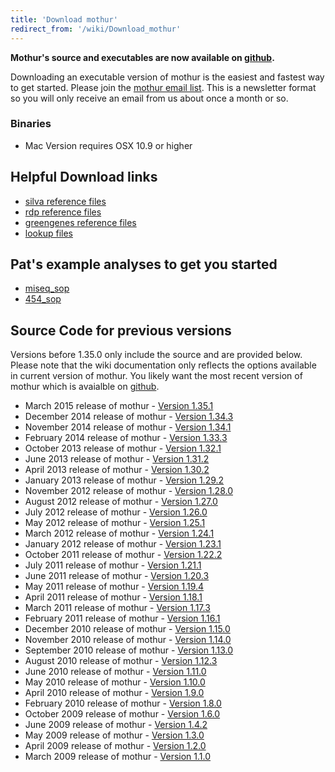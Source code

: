 ```yaml
---
title: 'Download mothur'
redirect_from: '/wiki/Download_mothur'
---
```

**Mothur\'s source and executables are now available on
[github](https://github.com/mothur/mothur/releases/latest).**

Downloading an executable version of mothur is the easiest and fastest
way to get started. Please join the [mothur email
list](https://groups.io/g/mothur/join). This is a newsletter format so
you will only receive an email from us about once a month or so.

### Binaries

-   Mac Version requires OSX 10.9 or higher

## Helpful Download links

-   [silva reference files](Silva_reference_files)
-   [rdp reference files](RDP_reference_files)
-   [ greengenes reference
    files](Greengenes-formatted_databases)
-   [lookup files](Lookup_files)

## Pat\'s example analyses to get you started

-   [miseq\_sop](MiSeq_SOP)
-   [454\_sop](454_SOP)

## Source Code for previous versions

Versions before 1.35.0 only include the source and are provided below.
Please note that the wiki documentation only reflects the options
available in current version of mothur. You likely want the most recent
version of mothur which is avaialble on
[github](https://github.com/mothur/mothur/releases/latest).

-   March 2015 release of mothur - [Version
    1.35.1](https://github.com/mothur/mothur/releases/tag/v1.35.1)
-   December 2014 release of mothur - [Version
    1.34.3](https://mothur.org/w/images/e/ef/Mothur.1.34.3.zip)
-   November 2014 release of mothur - [Version
    1.34.1](https://mothur.org/w/images/7/77/Mothur.1.34.1.zip)
-   February 2014 release of mothur - [Version
    1.33.3](https://mothur.org/w/images/6/65/Mothur.1.33.3.zip)
-   October 2013 release of mothur - [Version
    1.32.1](https://mothur.org/w/images/9/99/Mothur.1.32.1.zip)
-   June 2013 release of mothur - [Version
    1.31.2](https://mothur.org/w/images/b/bc/Mothur.1.31.2.zip)
-   April 2013 release of mothur - [Version
    1.30.2](https://mothur.org/w/images/d/d3/Mothur.1.30.2.zip)
-   January 2013 release of mothur - [Version
    1.29.2](https://mothur.org/w/images/a/a5/Mothur.1.29.2.zip)
-   November 2012 release of mothur - [Version
    1.28.0](https://mothur.org/w/images/6/68/Mothur.1.28.0.zip)
-   August 2012 release of mothur - [Version
    1.27.0](https://mothur.org/w/images/c/cb/Mothur.1.27.0.zip)
-   July 2012 release of mothur - [Version
    1.26.0](https://mothur.org/w/images/2/20/Mothur.1.26.0.zip)
-   May 2012 release of mothur - [Version
    1.25.1](https://mothur.org/w/images/7/7b/Mothur.1.25.1.zip)
-   March 2012 release of mothur - [Version
    1.24.1](https://mothur.org/w/images/0/09/Mothur.1.24.1.zip)
-   January 2012 release of mothur - [Version
    1.23.1](https://mothur.org/w/images/3/33/Mothur.1.23.1.zip)
-   October 2011 release of mothur - [Version
    1.22.2](https://mothur.org/w/images/4/4b/Mothur.1.22.2.zip)
-   July 2011 release of mothur - [Version
    1.21.1](https://mothur.org/w/images/6/64/Mothur.1.21.1.zip)
-   June 2011 release of mothur - [Version
    1.20.3](https://mothur.org/w/images/4/42/Mothur.1.20.3.zip)
-   May 2011 release of mothur - [Version
    1.19.4](https://mothur.org/w/images/0/08/Mothur.1.19.4.zip)
-   April 2011 release of mothur - [Version
    1.18.1](https://mothur.org/w/images/9/96/Mothur.1.18.1.zip)
-   March 2011 release of mothur - [Version
    1.17.3](https://mothur.org/w/images/9/9b/Mothur.1.17.3.zip)
-   February 2011 release of mothur - [Version
    1.16.1](https://mothur.org/w/images/8/8c/Mothur.1.16.1.zip)
-   December 2010 release of mothur - [Version
    1.15.0](https://mothur.org/w/images/a/a5/Mothur.1.15.0.zip)
-   November 2010 release of mothur - [Version
    1.14.0](https://mothur.org/w/images/2/2d/Mothur.1.14.0.zip)
-   September 2010 release of mothur - [Version
    1.13.0](https://mothur.org/w/images/0/05/Mothur.1.13.0.zip)
-   August 2010 release of mothur - [Version
    1.12.3](https://mothur.org/w/images/4/4d/Mothur.1.12.3.zip)
-   June 2010 release of mothur - [Version
    1.11.0](https://mothur.org/w/images/b/b9/Mothur.1.11.0.zip)
-   May 2010 release of mothur - [Version
    1.10.0](https://mothur.org/w/images/6/64/Mothur.1.10.0.zip)
-   April 2010 release of mothur - [Version
    1.9.0](https://mothur.org/w/images/e/e5/Mothur.1.9.0.zip)
-   February 2010 release of mothur - [Version
    1.8.0](https://mothur.org/w/images/e/ea/Mothur.1.8.0.zip)
-   October 2009 release of mothur - [Version
    1.6.0](https://mothur.org/w/images/e/e8/Mothur.1.6.0.zip)
-   June 2009 release of mothur - [Version
    1.4.2](https://mothur.org/w/images/7/7a/Mothur.1.4.2.zip)
-   May 2009 release of mothur - [Version
    1.3.0](https://mothur.org/w/images/f/f3/Mothur.1.3.0.zip)
-   April 2009 release of mothur - [Version
    1.2.0](https://mothur.org/w/images/a/a9/Mothur.1.2.0.zip)
-   March 2009 release of mothur - [Version
    1.1.0](https://mothur.org/w/images/3/33/Mothur.1.1.0.zip)
